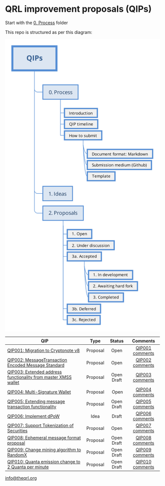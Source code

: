 # QRL improvement proposals (QIPs)

Start with the [0. Process](./0.Process) folder

This repo is structured as per this diagram:

![Repo map](./repo_outline.svg)

| QIP            | Type | Status      | Comments  |
| -------------|:-------------:|:-------------:|:-----:|
| [QIP001: Migration to Cryptonote v8][1] | Proposal | Open | [QIP001 comments][2] |
| [QIP002: MessageTransaction Encoded Message Standard][3] | Proposal | Open | [QIP002 comments][4] |
| [QIP003: Extended address functionality from master XMSS wallet][5] | Proposal | Open Draft | [QIP003 comments][6] |
| [QIP004: Multi-Signature Wallet][7] | Proposal | Open | [QIP004 comments][8] |
| [QIP005: Extending message transaction functionality ][9] | Proposal | Open Draft | [QIP005 comments][10] |
| [QIP006: Implement dPoW ][11] | Idea | Draft | [QIP006 comments][12] |
| [QIP007: Support Tokenization of Securities ][13] | Proposal | Open | [QIP007 comments][14] |
| [QIP008: Ephemeral message format proposal ][15] | Proposal | Open Draft | [QIP008 comments][16] |
| [QIP009: Change mining algorithm to RandomX ][17] | Proposal | Open Draft | [QIP009 comments][18] |
| [QIP010: Quanta emission change to 2 Quanta per minute ][19] | Proposal | Open Draft | [QIP010 comments][20] |



[1]:https://github.com/theQRL/qips/tree/master/2.Proposals/1.%20Open/1%20Cryptonote%20v8
[2]:https://github.com/theQRL/qips/pull/2
[3]:https://github.com/theQRL/qips/tree/master/2.Proposals/1.%20Open/2%20-%20MessageTransaction%20Encoded%20Message%20Standard
[4]:https://github.com/theQRL/qips/pull/4
[5]:https://github.com/theQRL/qips/blob/master/2.Proposals/1.%20Open/qip3.md
[6]:https://github.com/theQRL/qips/pull/5
[7]:https://github.com/theQRL/qips/blob/master/2.Proposals/1.%20Open/4%20Multi-signature%20wallet.md
[8]:https://github.com/theQRL/qips/pull/7
[9]:https://github.com/theQRL/qips/blob/master/2.Proposals/1.%20Open/5%20extended%20message%20format.md
[10]:https://github.com/theQRL/qips/pull/8
[11]:https://github.com/theQRL/qips/blob/master/1.Ideas/qip-000/6%20Implement%20dPoW.md
[12]:https://github.com/theQRL/qips/pull/10
[13]:https://github.com/theQRL/qips/tree/master/2.Proposals/1.%20Open/7%20-%20Support%20Tokenization%20of%20Securities
[14]:https://github.com/theQRL/qips/pull/15
[15]:https://github.com/theQRL/qips/blob/master/2.Proposals/1.%20Open/8%20-%20Ephemeral%20Message%20Format%20Proposal/8%20-%20ephemeral%20message%20format%20proposal.md
[16]:https://github.com/theQRL/qips/pull/17
[17]:https://github.com/theQRL/qips/pull/20/files#diff-1feb8c14d98a34fd4d30a29336422fa5
[18]:https://github.com/theQRL/qips/pull/20
[19]:https://github.com/theQRL/qips/blob/eaad8c8533c2e3b2346417317c17268977e6db20/Change%20Quanta%20emission%20to%202/test
[20]:https://github.com/theQRL/qips/pull/21
info@theqrl.org
